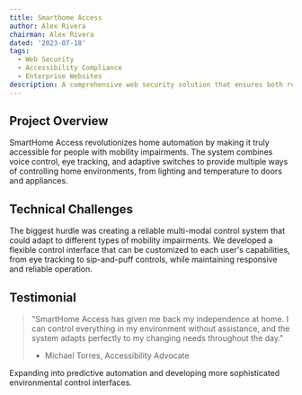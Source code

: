 ```yaml
---
title: Smarthome Access
author: Alex Rivera
chairman: Alex Rivera
dated: '2023-07-18'
tags:
  - Web Security
  - Accessibility Compliance
  - Enterprise Websites
description: A comprehensive web security solution that ensures both robust protection and WCAG 2.1 Level AAA compliance for enterprise websites
---
```


## Project Overview

SmartHome Access revolutionizes home automation by making it truly accessible for people with mobility impairments. The system combines voice control, eye tracking, and adaptive switches to provide multiple ways of controlling home environments, from lighting and temperature to doors and appliances.

## Technical Challenges

The biggest hurdle was creating a reliable multi-modal control system that could adapt to different types of mobility impairments. We developed a flexible control interface that can be customized to each user's capabilities, from eye tracking to sip-and-puff controls, while maintaining responsive and reliable operation.

## Testimonial

> "SmartHome Access has given me back my independence at home. I can control everything in my environment without assistance, and the system adapts perfectly to my changing needs throughout the day."
>
> - Michael Torres, Accessibility Advocate

Expanding into predictive automation and developing more sophisticated environmental control interfaces.
